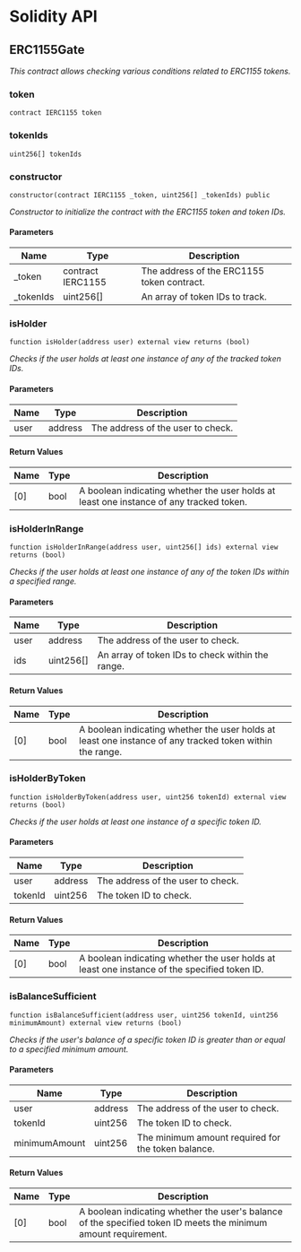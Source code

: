 # Solidity API

## ERC1155Gate

_This contract allows checking various conditions related to ERC1155 tokens._

### token

```solidity
contract IERC1155 token
```

### tokenIds

```solidity
uint256[] tokenIds
```

### constructor

```solidity
constructor(contract IERC1155 _token, uint256[] _tokenIds) public
```

_Constructor to initialize the contract with the ERC1155 token and token IDs._

#### Parameters

| Name | Type | Description |
| ---- | ---- | ----------- |
| _token | contract IERC1155 | The address of the ERC1155 token contract. |
| _tokenIds | uint256[] | An array of token IDs to track. |

### isHolder

```solidity
function isHolder(address user) external view returns (bool)
```

_Checks if the user holds at least one instance of any of the tracked token IDs._

#### Parameters

| Name | Type | Description |
| ---- | ---- | ----------- |
| user | address | The address of the user to check. |

#### Return Values

| Name | Type | Description |
| ---- | ---- | ----------- |
| [0] | bool | A boolean indicating whether the user holds at least one instance of any tracked token. |

### isHolderInRange

```solidity
function isHolderInRange(address user, uint256[] ids) external view returns (bool)
```

_Checks if the user holds at least one instance of any of the token IDs within a specified range._

#### Parameters

| Name | Type | Description |
| ---- | ---- | ----------- |
| user | address | The address of the user to check. |
| ids | uint256[] | An array of token IDs to check within the range. |

#### Return Values

| Name | Type | Description |
| ---- | ---- | ----------- |
| [0] | bool | A boolean indicating whether the user holds at least one instance of any tracked token within the range. |

### isHolderByToken

```solidity
function isHolderByToken(address user, uint256 tokenId) external view returns (bool)
```

_Checks if the user holds at least one instance of a specific token ID._

#### Parameters

| Name | Type | Description |
| ---- | ---- | ----------- |
| user | address | The address of the user to check. |
| tokenId | uint256 | The token ID to check. |

#### Return Values

| Name | Type | Description |
| ---- | ---- | ----------- |
| [0] | bool | A boolean indicating whether the user holds at least one instance of the specified token ID. |

### isBalanceSufficient

```solidity
function isBalanceSufficient(address user, uint256 tokenId, uint256 minimumAmount) external view returns (bool)
```

_Checks if the user's balance of a specific token ID is greater than or equal to a specified minimum amount._

#### Parameters

| Name | Type | Description |
| ---- | ---- | ----------- |
| user | address | The address of the user to check. |
| tokenId | uint256 | The token ID to check. |
| minimumAmount | uint256 | The minimum amount required for the token balance. |

#### Return Values

| Name | Type | Description |
| ---- | ---- | ----------- |
| [0] | bool | A boolean indicating whether the user's balance of the specified token ID meets the minimum amount requirement. |

